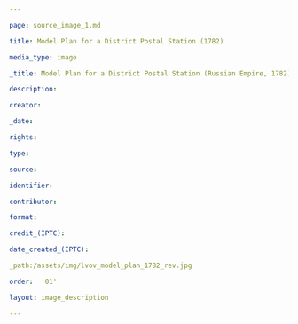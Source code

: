 ```yaml
--- 

page: source_image_1.md

title: Model Plan for a District Postal Station (1782)

media_type: image

_title: Model Plan for a District Postal Station (Russian Empire, 1782)

description: 

creator: 

_date: 

rights: 

type: 

source: 

identifier: 

contributor: 

format: 

credit_(IPTC): 

date_created_(IPTC):

_path:/assets/img/lvov_model_plan_1782_rev.jpg

order:  '01'

layout: image_description

--- 
```


